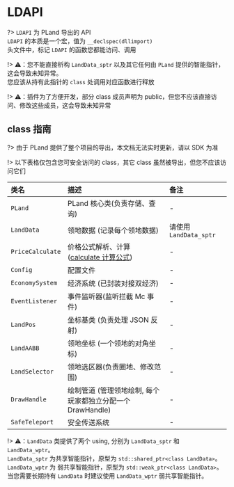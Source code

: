 # LDAPI

?> `LDAPI` 为 PLand 导出的 API  
`LDAPI` 的本质是一个宏，值为 `__declspec(dllimport)`  
头文件中，标记 `LDAPI` 的函数您都能访问、调用

!> ⚠️：您不能直接析构 `LandData_sptr` 以及其它任何由 `PLand` 提供的智能指针，这会导致未知异常。  
您应该从持有此指针的 `class` 处调用对应函数进行释放

!> ⚠️：插件为了方便开发，部分 class 成员声明为 public，但您不应该直接访问、修改这些成员，这会导致未知异常

## class 指南

?> 由于 PLand 提供了整个项目的导出，本文档无法实时更新，请以 SDK 为准

!> 以下表格仅包含您可安全访问的 class，其它 class 虽然被导出，但您不应该访问它们

| 类名             | 描述                                                                          | 备注                   |
| :--------------- | :---------------------------------------------------------------------------- | :--------------------- |
| `PLand`          | PLand 核心类(负责存储、查询)                                                  | -                      |
| `LandData`       | 领地数据 (记录每个领地数据)                                                   | 请使用 `LandData_sptr` |
| `PriceCalculate` | 价格公式解析、计算 ([calculate 计算公式](../md/Config.md#calculate-计算公式)) | -                      |
| `Config`         | 配置文件                                                                      | -                      |
| `EconomySystem`  | 经济系统 (已封装对接双经济)                                                   | -                      |
| `EventListener`  | 事件监听器(监听拦截 Mc 事件)                                                  | -                      |
| `LandPos`        | 坐标基类 (负责处理 JSON 反射)                                                 | -                      |
| `LandAABB`       | 领地坐标 (一个领地的对角坐标)                                                 | -                      |
| `LandSelector`   | 领地选区器(负责圈地、修改范围)                                                | -                      |
| `DrawHandle`     | 绘制管道 (管理领地绘制, 每个玩家都独立分配一个 DrawHandle)                    | -                      |
| `SafeTeleport`   | 安全传送系统                                                                  | -                      |

!> ⚠️：`LandData` 类提供了两个 using, 分别为 `LandData_sptr` 和 `LandData_wptr`。  
`LandData_sptr` 为共享智能指针，原型为 `std::shared_ptr<class LandData>`。  
`LandData_wptr` 为 弱共享智能指针，原型为 `std::weak_ptr<class LandData>`。  
当您需要长期持有 `LandData` 时建议使用 `LandData_wptr` 弱共享智能指针。
